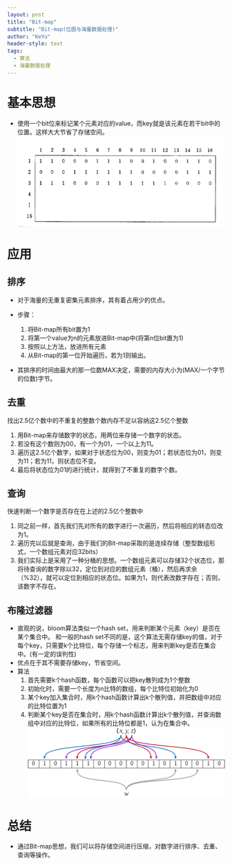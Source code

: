 ```yaml
---
layout: post
title: "Bit-map"
subtitle: "Bit-map(位图与海量数据处理)"
author: "KeYu"
header-style: text
tags:
  - 算法
  - 海量数据处理
---
```


# 基本思想
* 使用一个bit位来标记某个元素对应的value，而key就是该元素在若干bit中的位置。这样大大节省了存储空间。
![](/img/in-post/Bit-map.PNG)
# 应用
## 排序
* 对于海量的无重复密集元素排序，其有着占用少的优点。
* 步骤：
    1. 将Bit-map所有bit置为1
    2. 将第一个value为n的元素放进Bit-map中(将第n位bit置为1)
    3. 按照以上方法，放进所有元素
    4. 从Bit-map的第一位开始遍历，若为1则输出。

* 其排序的时间由最大的那一位数MAX决定，需要的内存大小为(MAX/一个字节的位数)字节。

## 去重
找出2.5亿个数中的不重复的整数个数内存不足以容纳这2.5亿个整数
1.  用Bit-map来存储数字的状态，用两位来存储一个数字的状态。
2.  若没有这个数则为00，有一个为01，一个以上为11。
3.  遍历这2.5亿个数字，如果对于状态位为00，则变为01；若状态位为01，则变为11；若为11，则状态位不变。
4.  最后将状态位为01的进行统计，就得到了不重复的数字个数。

## 查询
快速判断一个数字是否存在在上述的2.5亿个整数中
1. 同之前一样，首先我们先对所有的数字进行一次遍历，然后将相应的转态位改为1。
2. 遍历完以后就是查询，由于我们的Bit-map采取的是连续存储（整型数组形式，一个数组元素对应32bits）
3. 我们实际上是采用了一种分桶的思想。一个数组元素可以存储32个状态位，那将待查询的数字除以32，定位到对应的数组元素（桶），然后再求余（%32），就可以定位到相应的状态位。如果为1，则代表改数字存在；否则，该数字不存在。

## 布隆过滤器
* 直观的说，bloom算法类似一个hash set，用来判断某个元素（key）是否在某个集合中。
和一般的hash set不同的是，这个算法无需存储key的值，对于每个key，只需要k个比特位，每个存储一个标志，用来判断key是否在集合中。(有一定的误判性)
* 优点在于其不需要存储key，节省空间。
* 算法
  1. 首先需要k个hash函数，每个函数可以把key散列成为1个整数
  2. 初始化时，需要一个长度为n比特的数组，每个比特位初始化为0
  3. 某个key加入集合时，用k个hash函数计算出k个散列值，并把数组中对应的比特位置为1
  4. 判断某个key是否在集合时，用k个hash函数计算出k个散列值，并查询数组中对应的比特位，如果所有的比特位都是1，认为在集合中。
![](/img/in-post/BloomFilter.png)
# 总结
* 通过Bit-map思想，我们可以将存储空间进行压缩，对数字进行排序、去重、查询等操作。